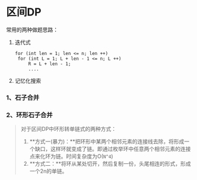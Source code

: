# 区间DP

常用的两种做题思路：

1. 迭代式

   ```
   for (int len = 1; len <= n; len ++)
   	for (int L = 1; L + len - 1 <= n; L ++)
   		R = L + len - 1;
   		....
   ```

2. 记忆化搜索





### 1、石子合并



### 2、环形石子合并

> 对于区间DP中环形转单链式的两种方式：
>
> 1. **方式一(暴力)：**把环形中某两个相邻元素的连接线去除，将形成一个缺口，这样环就变成了链。即通过枚举环中任意两个相邻元素的连接点来化环为链。时间复杂度为O(`N^4`)
> 2. **方式二：**将环从某处切开，然后复制一份，头尾相连的形式，形成一个2n的单链。





